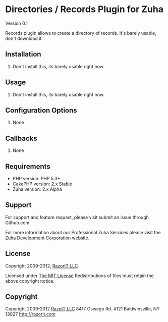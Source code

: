 # Directories / Records Plugin for Zuha #

Version 0.1

Records plugin allows to create a directory of records.  It's barely usable, don't download it.

## Installation ##

1. Don't install this, its barely usable right now. 

## Usage ##

1. Don't install this, its barely usable right now. 

## Configuration Options ##

1. None

## Callbacks ##

1. None

## Requirements ##

* PHP version: PHP 5.3+
* CakePHP version: 2.x Stable
* Zuha version: 2.x Alpha

## Support ##

For support and feature request, please visit submit an issue through Github.com.

For more information about our Professional Zuha Services please visit the [Zuha Development Corporation website](http://razorit.com).

## License ##

Copyright 2009-2012, [RazorIT LLC](http://razorit.com)

Licensed under [The MIT License](http://www.opensource.org/licenses/mit-license.php)
Redistributions of files must retain the above copyright notice.

## Copyright ###

Copyright 2009-2012
[RazoIT LLC](http://razorit.com)
8417 Oswego Rd. #121
Baldwinsville, NY 13027
http://razorit.com
